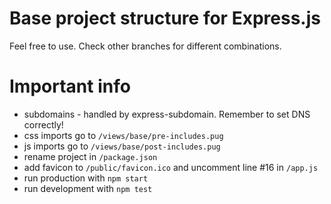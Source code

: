 # Base project structure for Express.js
Feel free to use. Check other branches for different combinations.

# Important info
 - subdomains - handled by express-subdomain. Remember to set DNS correctly!
 - css imports go to `/views/base/pre-includes.pug`
 - js  imports go to `/views/base/post-includes.pug`
 - rename project in `/package.json`
 - add favicon to `/public/favicon.ico` and uncomment line #16 in `/app.js`
 - run production with `npm start`
 - run development with `npm test`